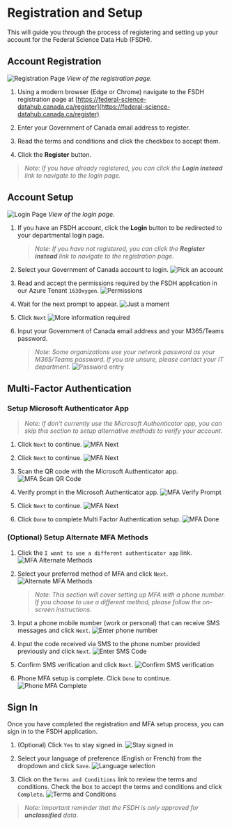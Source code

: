 # Registration and Setup

This will guide you through the process of registering and setting up your account for the Federal Science Data Hub (FSDH).

## Account Registration

![Registration Page](/api/docs/UserGuide/Preregistration/registration-page.png)
*View of the registration page.*

1. Using a modern browser (Edge or Chrome) navigate to the FSDH registration page at [https://federal-science-datahub.canada.ca/register](https://federal-science-datahub.canada.ca/register)

1. Enter your Government of Canada email address to register.

1. Read the terms and conditions and click the checkbox to accept them.

1. Click the **Register** button.

> *Note: If you have already registered, you can click the **Login instead** link to navigate to the login page.*


## Account Setup

![Login Page](/api/docs/UserGuide/Preregistration/login-page.png)
*View of the login page.*



1. If you have an FSDH account, click the **Login** button to be redirected to your departmental login page.
    > *Note: If you have not registered, you can click the **Register instead** link to navigate to the registration page.*

1. Select your Government of Canada account to login. 
    ![Pick an account](/api/docs/UserGuide/Preregistration/pick-an-account.png)

1. Read and accept the permissions required by the FSDH application in our Azure Tenant `163Oxygen`.
    ![Permissions](/api/docs/UserGuide/Preregistration/permissions.png)

1. Wait for the next prompt to appear.
    ![Just a moment](/api/docs/UserGuide/Preregistration/wait-for-prompt.png)

1. Click `Next`
    ![More information required](/api/docs/UserGuide/Preregistration/click-next.png)

1. Input your Government of Canada email address and your M365/Teams password.
    > *Note: Some organizations use your network password as your M365/Teams password. If you are unsure, please contact your IT department.*
    ![Password entry](/api/docs/UserGuide/Preregistration/password-entry.png)

## Multi-Factor Authentication

### Setup Microsoft Authenticator App

> *Note: If don't currently use the Microsoft Authenticator app, you can skip this section to setup alternative methods to verify your account.*

1. Click `Next` to continue.
    ![MFA Next](/api/docs/UserGuide/Preregistration/mfa-01.png)

1. Click `Next` to continue.
    ![MFA Next](/api/docs/UserGuide/Preregistration/mfa-02.png)

1. Scan the QR code with the Microsoft Authenticator app.
    ![MFA Scan QR Code](/api/docs/UserGuide/Preregistration/mfa-03.png)

1. Verify prompt in the Microsoft Authenticator app.
    ![MFA Verify Prompt](/api/docs/UserGuide/Preregistration/mfa-04.png)

1. Click `Next` to continue.
    ![MFA Next](/api/docs/UserGuide/Preregistration/mfa-05.png)

1. Click `Done` to complete Multi Factor Authentication setup.
    ![MFA Done](/api/docs/UserGuide/Preregistration/mfa-06.png)

### (Optional) Setup Alternate MFA Methods

1. Click the `I want to use a different authenticator app` link.
    ![MFA Alternate Methods](/api/docs/UserGuide/Preregistration/mfa-01.png)

1. Select your preferred method of MFA and click `Next`.
    ![Alternate MFA Methods](/api/docs/UserGuide/Preregistration/mfa-08.png)

    > *Note: This section will cover setting up MFA with a phone number. If you choose to use a different method, please follow the on-screen instructions.*

1. Input a phone mobile number (work or personal) that can receive SMS messages and click `Next`.
    ![Enter phone number](/api/docs/UserGuide/Preregistration/mfa-09.png)

1. Input the code received via SMS to the phone number provided previously and click `Next`.
    ![Enter SMS Code](/api/docs/UserGuide/Preregistration/mfa-10.png)

1. Confirm SMS verification and click `Next`.
    ![Confirm SMS verification](/api/docs/UserGuide/Preregistration/mfa-11.png)

1. Phone MFA setup is complete. Click `Done` to continue.
    ![Phone MFA Complete](/api/docs/UserGuide/Preregistration/mfa-12.png)

## Sign In

Once you have completed the registration and MFA setup process, you can sign in to the FSDH application.

1. (Optional) Click `Yes` to stay signed in.
    ![Stay signed in](/api/docs/UserGuide/Preregistration/stay-signed-in.png)

1. Select your language of preference (English or French) from the dropdown and click `Save`.
    ![Language selection](/api/docs/UserGuide/Preregistration/language-selection.png)

1. Click on the `Terms and Conditions` link to review the terms and conditions. Check the box to accept the terms and conditions and click `Complete`.
    ![Terms and Conditions](/api/docs/UserGuide/Preregistration/terms-and-conditions.png)

> *Note: Important reminder that the FSDH is only approved for **unclassified** data*.
